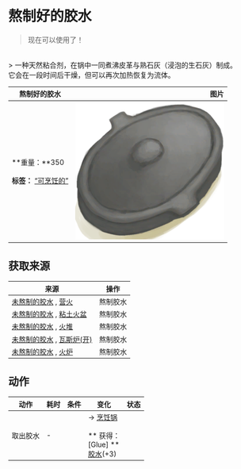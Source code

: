 # 熬制好的胶水  
> 现在可以使用了！  
<br>  
> 一种天然粘合剂，在锅中一同煮沸皮革与熟石灰（浸泡的生石灰）制成。<br>它会在一段时间后干燥，但可以再次加热恢复为流体。  
  
  熬制好的胶水  |   图片   
 ----  |  ----:   
 **重量：**350<br><br>**标签：**	[“可烹饪的”](tag_Cookable.md)  |  <img decoding="async" src="Sprite/CookingPotClosed.png" href="a.md" style="max-width:300px;max-height:300px;">   
  
## 获取来源  
来源  |  操作  
----  |  ----  
[未熬制的胶水](GlueUncooked.md) , [营火](Campfire.md)  |  熬制胶水  
[未熬制的胶水](GlueUncooked.md) , [粘土火盆](ClayFirePit.md)  |  熬制胶水  
[未熬制的胶水](GlueUncooked.md) , [火堆](Fire.md)  |  熬制胶水  
[未熬制的胶水](GlueUncooked.md) , [瓦斯炉(开)](GasCookerOn.md)  |  熬制胶水  
[未熬制的胶水](GlueUncooked.md) , [火炉](Stove.md)  |  熬制胶水  
## 动作  
动作  |  耗时  |  条件  |  变化  |  状态  
----  |  ----  |  ----  |  ----  |  ----  
取出胶水<br>  |  -  |    |  → [烹饪锅](CookingPot.md)<br><br>** 获得： **<br>** [Glue] **<br>  [胶水](Glue.md)(+3)<br>  |    
